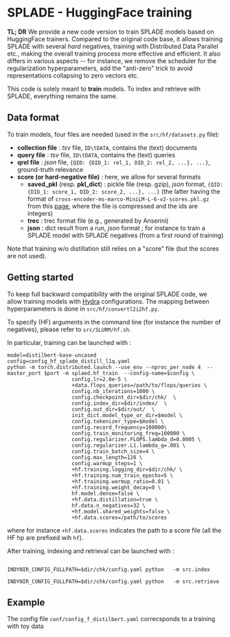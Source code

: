 # SPLADE - HuggingFace training

**TL; DR** We provide a new code version to train SPLADE models based on HuggingFace trainers. Compared to the original code base, it allows training SPLADE with several *hard* negatives, training with Distributed Data Parallel etc., making the overall training process more effective and efficient. 
It also differs in various aspects -- for instance, we remove the scheduler for the regularization hyperparameters, add the "anti-zero" trick to avoid representations collapsing to zero vectors etc. 

This code is solely meant to **train** models. To index and retrieve with SPLADE, everything remains the same.

## Data format

To train models, four files are needed (used in the `src/hf/datasets.py` file):

* **collection file** : *tsv* file, `ID\tDATA`, contains the (text) documents
* **query file** : *tsv* file, `ID\tDATA`, contains the (text) queries
* **qrel file** : *json* file, `{QID: {DID_1: rel_1, DID_2: rel_2, ...}, ...}`, ground-truth relevance
* **score (or hard-negative file)** : here, we allow for several formats
    * **saved_pkl** (resp. **pkl_dict**) : pickle file (resp. gzip), *json* format, `{QID: {DID_1: score_1, DID_2: score_2, ...}, ...}` (the latter having the format of `cross-encoder-ms-marco-MiniLM-L-6-v2-scores.pkl.gz` from this [page](https://huggingface.co/datasets/sentence-transformers/msmarco-hard-negatives/tree/main), where the file is compressed and the ids are integers)
    * **trec** : trec format file (e.g., generated by Anserini)
    * **json** : dict result from a run, *json* format ; for instance to train a SPLADE model with SPLADE negatives (from a first round of training)

Note that training w/o distillation still relies on a "score" file (but the scores are not used).

## Getting started

To keep full backward compatibility with the original SPLADE code, we allow training models with [Hydra](https://hydra.cc/) configurations. The mapping between hyperparameters is done in `src/hf/convertl2i2hf.py`.

To specify (HF) arguments in the command line (for instance the number of negatives), please refer to `src/SLURM/hf.sh`.

In particular, training can be launched with :

```
model=distilbert-base-uncased
config=config_hf_splade_distill_l1q.yaml
python -m torch.distributed.launch --use_env --nproc_per_node 4  --master_port $port -m splaed.hf_train  --config-name=$config \
                     config.lr=2.0e-5 \
                     +data.flops_queries=/path/to/flops/queries \
                     config.nb_iterations=1000 \
                     config.checkpoint_dir=$dir/chk/  \
                     config.index_dir=$dir/index/  \
                     config.out_dir=$dir/out/  \
                     init_dict.model_type_or_dir=$model \
                     config.tokenizer_type=$model \
                     config.record_frequency=100000\
                     config.train_monitoring_freq=100000 \
                     config.regularizer.FLOPS.lambda_d=0.0005 \
                     config.regularizer.L1.lambda_q=.001 \
                     config.train_batch_size=4 \
                     config.max_length=128 \
                     config.warmup_steps=1 \
                     +hf.training.logging_dir=$dir/chk/ \
                     +hf.training.num_train_epochs=5 \
                     +hf.training.warmup_ratio=0.01 \
                     +hf.training.weight_decay=0 \
                     hf.model.dense=false \
                     +hf.data.distillation=true \
                     hf.data.n_negatives=32 \
                     +hf.model.shared_weights=false \
                     +hf.data.scores=/path/to/scores
```

where for instance `+hf.data.scores` indicates the path to a score file (all the HF hp are prefixed wih `hf`).

After training, indexing and retrieval can be launched with :

```

INDYNIR_CONFIG_FULLPATH=$dir/chk/config.yaml python   -m src.index                    

INDYNIR_CONFIG_FULLPATH=$dir/chk/config.yaml python   -m src.retrieve  

```

## Example

The config file `conf/config_f_distilbert.yaml` correcsponds to  a training with toy data

